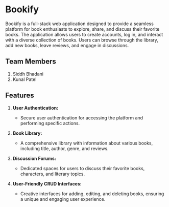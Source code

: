 
# Bookify

Bookify is a full-stack web application designed to provide a seamless platform for book enthusiasts to explore, share, and discuss their favorite books. The application allows users to create accounts, log in, and interact with a diverse collection of books. Users can browse through the library, add new books, leave reviews, and engage in discussions.

## Team Members

1. Siddh Bhadani
2. Kunal Patel

## Features

1. **User Authentication:**
   - Secure user authentication for accessing the platform and performing specific actions.

2. **Book Library:**
   - A comprehensive library with information about various books, including title, author, genre, and reviews.

3. **Discussion Forums:**
   - Dedicated spaces for users to discuss their favorite books, characters, and literary topics.

4. **User-Friendly CRUD Interfaces:**
   - Creative interfaces for adding, editing, and deleting books, ensuring a unique and engaging user experience.

